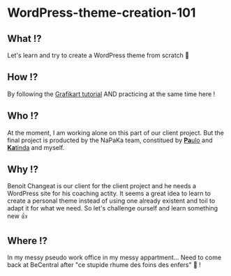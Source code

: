 # WordPress-theme-creation-101

## What !?
Let's learn and try to create a WordPress theme from scratch :muscle:

## How !?
By following the [Grafikart tutorial](https://www.youtube.com/watch?v=H5CIUAXi0Uk&list=PLjwdMgw5TTLWF1VV9TFWrsUTvWjtGS7Qt) AND practicing at the same time here ! 

## Who !?
At the moment, I am working alone on this part of our client project. But the final project is producted by the NaPaKa team, constitued by [**Pa**ulo](https://github.com/paulolvsn) and [**Ka**tinda](https://github.com/katinda) and myself.


## Why !?
Benoit Changeat is our client for the client project and he needs a WordPress site for his coaching actity. It seems a great idea to learn to create a personal theme instead of using one already existent and toil to adapt it for what we need. So let's challenge ourself and learn something new :+1:

## Where !?
In my messy pseudo work office in my messy appartment... Need to come back at BeCentral after "ce stupide rhume des foins des enfers" :sneezing_face: !
